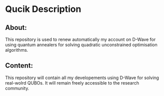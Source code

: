 # Qucik Description
## About:
This repository is used to renew automatically my account on D-Wave for using quantum annealers for solving quadratic unconstrained optimisation algorithms.
## Content:
This repository will contain all my developements using D-Wave for solving real-wolrd QUBOs. It will remain freely accessible to the research community.
